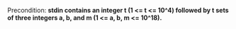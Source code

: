 Precondition: **stdin contains an integer t (1 <= t <= 10^4) followed by t sets of three integers a, b, and m (1 <= a, b, m <= 10^18).**